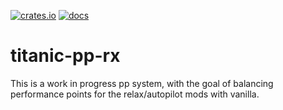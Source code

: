 [![crates.io](https://img.shields.io/crates/v/rosu-pp.svg)](https://crates.io/crates/rosu-pp) [![docs](https://docs.rs/rosu-pp/badge.svg)](https://docs.rs/rosu-pp)

# titanic-pp-rx

This is a work in progress pp system, with the goal of balancing performance points for the relax/autopilot mods with vanilla.
